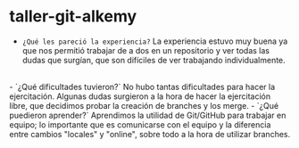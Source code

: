 # taller-git-alkemy

- `¿Qué les pareció la experiencia?` La experiencia estuvo muy buena ya que nos permitió trabajar de a dos en un repositorio y ver todas las dudas que surgían, que son difíciles de ver trabajando individualmente.
<br>
- `¿Qué dificultades tuvieron?` No hubo tantas dificultades para hacer la ejercitación. Algunas dudas surgieron a la hora de hacer la ejercitación libre, que decidimos probar la creación de branches y los merge.
- `¿Qué puedieron aprender?` Aprendimos la utilidad de Git/GitHub para trabajar en equipo; lo importante que es comunicarse con el equipo y la diferencia entre cambios "locales" y "online", sobre todo a la hora de utilizar branches.

